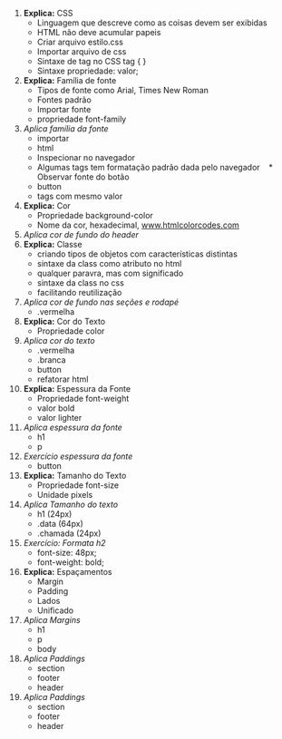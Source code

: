 1. **Explica:** CSS 
    * Linguagem que descreve como as coisas devem ser exibidas
    * HTML não deve acumular papeis
    * Criar arquivo estilo.css
    * Importar arquivo de css <link rel="stylesheet" href="estilo.css">
    * Sintaxe de tag no CSS tag { }
    * Sintaxe propriedade: valor;
1. **Explica:** Família de fonte
    * Tipos de fonte como Arial, Times New Roman
    * Fontes padrão
    * Importar fonte
    * propriedade font-family
1. *Aplica família da fonte*
    * importar
    * html
    * Inspecionar no navegador
    * Algumas tags tem formatação padrão dada pelo navegador
    * Observar fonte do botão
    * button
    * tags com mesmo valor
1. **Explica:** Cor
    * Propriedade background-color
    * Nome da cor, hexadecimal, www.htmlcolorcodes.com
1. *Aplica cor de fundo do header*
1. **Explica:** Classe
    * criando tipos de objetos com características distintas
    * sintaxe da class como atributo no html
    * qualquer paravra, mas com significado
    * sintaxe da class no css
    * facilitando reutilização
1. *Aplica cor de fundo nas seções e rodapé*
    * .vermelha
1. **Explica:** Cor do Texto
    * Propriedade color
1. *Aplica cor do texto*
    * .vermelha
    * .branca
    * button
    * refatorar html
1. **Explica:** Espessura da Fonte
    * Propriedade font-weight
    * valor bold
    * valor lighter
1. *Aplica espessura da fonte*
    * h1
    * p
1. *Exercício espessura da fonte*
    * button
1. **Explica:** Tamanho do Texto
    * Propriedade font-size
    * Unidade pixels
1. *Aplica Tamanho do texto*
    * h1 (24px)
    * .data (64px)
    * .chamada (24px)
1. *Exercício: Formata h2*
    * font-size: 48px;
    * font-weight: bold;
1. **Explica:** Espaçamentos
    * Margin
    * Padding
    * Lados
    * Unificado
1. *Aplica Margins*
    * h1
    * p
    * body
1. *Aplica Paddings*
    * section
    * footer
    * header
1. *Aplica Paddings*
    * section
    * footer
    * header
    


    
    
    
    
    
      


      
   
